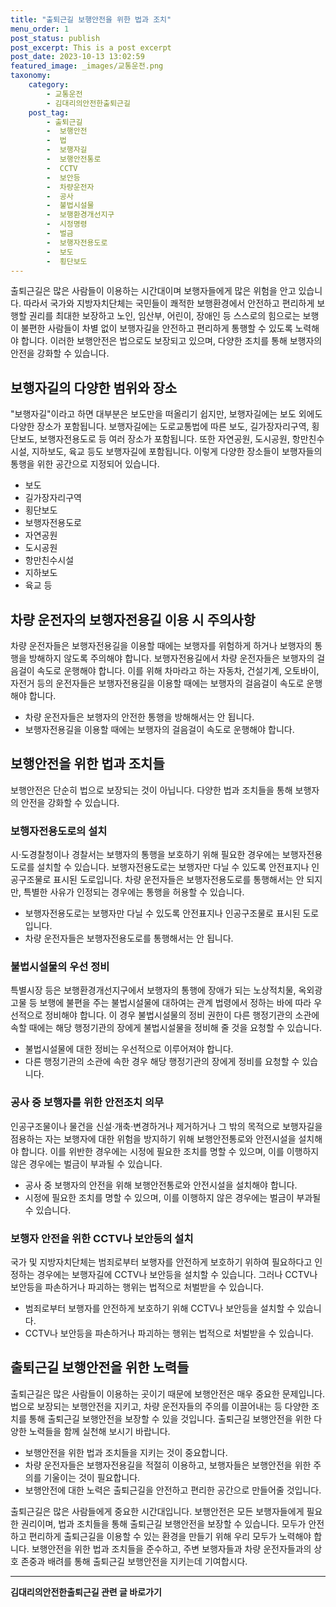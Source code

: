 ```yaml
---
title: "출퇴근길 보행안전을 위한 법과 조치"
menu_order: 1
post_status: publish
post_excerpt: This is a post excerpt
post_date: 2023-10-13 13:02:59
featured_image: _images/교통운전.png
taxonomy:
    category:
        - 교통운전
        - 김대리의안전한출퇴근길
    post_tag:
        - 출퇴근길
        -  보행안전
        -  법
        -  보행자길
        -  보행안전통로
        -  CCTV
        -  보안등
        -  차량운전자
        -  공사
        -  불법시설물
        -  보행환경개선지구
        -  시정명령
        -  벌금
        -  보행자전용도로
        -  보도
        -  횡단보도
---
```



출퇴근길은 많은 사람들이 이용하는 시간대이며 보행자들에게 많은 위험을 안고 있습니다. 따라서 국가와 지방자치단체는 국민들이 쾌적한 보행환경에서 안전하고 편리하게 보행할 권리를 최대한 보장하고 노인, 임산부, 어린이, 장애인 등 스스로의 힘으로는 보행이 불편한 사람들이 차별 없이 보행자길을 안전하고 편리하게 통행할 수 있도록 노력해야 합니다. 이러한 보행안전은 법으로도 보장되고 있으며, 다양한 조치를 통해 보행자의 안전을 강화할 수 있습니다.

## 보행자길의 다양한 범위와 장소

"보행자길"이라고 하면 대부분은 보도만을 떠올리기 쉽지만, 보행자길에는 보도 외에도 다양한 장소가 포함됩니다. 보행자길에는 도로교통법에 따른 보도, 길가장자리구역, 횡단보도, 보행자전용도로 등 여러 장소가 포함됩니다. 또한 자연공원, 도시공원, 항만친수시설, 지하보도, 육교 등도 보행자길에 포함됩니다. 이렇게 다양한 장소들이 보행자들의 통행을 위한 공간으로 지정되어 있습니다.

- 보도
- 길가장자리구역
- 횡단보도
- 보행자전용도로
- 자연공원
- 도시공원
- 항만친수시설
- 지하보도
- 육교 등

## 차량 운전자의 보행자전용길 이용 시 주의사항

차량 운전자들은 보행자전용길을 이용할 때에는 보행자를 위험하게 하거나 보행자의 통행을 방해하지 않도록 주의해야 합니다. 보행자전용길에서 차량 운전자들은 보행자의 걸음걸이 속도로 운행해야 합니다. 이를 위해 차마라고 하는 자동차, 건설기계, 오토바이, 자전거 등의 운전자들은 보행자전용길을 이용할 때에는 보행자의 걸음걸이 속도로 운행해야 합니다.

- 차량 운전자들은 보행자의 안전한 통행을 방해해서는 안 됩니다.
- 보행자전용길을 이용할 때에는 보행자의 걸음걸이 속도로 운행해야 합니다.

## 보행안전을 위한 법과 조치들

보행안전은 단순히 법으로 보장되는 것이 아닙니다. 다양한 법과 조치들을 통해 보행자의 안전을 강화할 수 있습니다.

### 보행자전용도로의 설치

시·도경찰청이나 경찰서는 보행자의 통행을 보호하기 위해 필요한 경우에는 보행자전용도로를 설치할 수 있습니다. 보행자전용도로는 보행자만 다닐 수 있도록 안전표지나 인공구조물로 표시된 도로입니다. 차량 운전자들은 보행자전용도로를 통행해서는 안 되지만, 특별한 사유가 인정되는 경우에는 통행을 허용할 수 있습니다.

- 보행자전용도로는 보행자만 다닐 수 있도록 안전표지나 인공구조물로 표시된 도로입니다.
- 차량 운전자들은 보행자전용도로를 통행해서는 안 됩니다.

### 불법시설물의 우선 정비

특별시장 등은 보행환경개선지구에서 보행자의 통행에 장애가 되는 노상적치물, 옥외광고물 등 보행에 불편을 주는 불법시설물에 대하여는 관계 법령에서 정하는 바에 따라 우선적으로 정비해야 합니다. 이 경우 불법시설물의 정비 권한이 다른 행정기관의 소관에 속할 때에는 해당 행정기관의 장에게 불법시설물을 정비해 줄 것을 요청할 수 있습니다.

- 불법시설물에 대한 정비는 우선적으로 이루어져야 합니다.
- 다른 행정기관의 소관에 속한 경우 해당 행정기관의 장에게 정비를 요청할 수 있습니다.

### 공사 중 보행자를 위한 안전조치 의무

인공구조물이나 물건을 신설·개축·변경하거나 제거하거나 그 밖의 목적으로 보행자길을 점용하는 자는 보행자에 대한 위험을 방지하기 위해 보행안전통로와 안전시설을 설치해야 합니다. 이를 위반한 경우에는 시정에 필요한 조치를 명할 수 있으며, 이를 이행하지 않은 경우에는 벌금이 부과될 수 있습니다.

- 공사 중 보행자의 안전을 위해 보행안전통로와 안전시설을 설치해야 합니다.
- 시정에 필요한 조치를 명할 수 있으며, 이를 이행하지 않은 경우에는 벌금이 부과될 수 있습니다.

### 보행자 안전을 위한 CCTV나 보안등의 설치

국가 및 지방자치단체는 범죄로부터 보행자를 안전하게 보호하기 위하여 필요하다고 인정하는 경우에는 보행자길에 CCTV나 보안등을 설치할 수 있습니다. 그러나 CCTV나 보안등을 파손하거나 파괴하는 행위는 법적으로 처벌받을 수 있습니다.

- 범죄로부터 보행자를 안전하게 보호하기 위해 CCTV나 보안등을 설치할 수 있습니다.
- CCTV나 보안등을 파손하거나 파괴하는 행위는 법적으로 처벌받을 수 있습니다.

## 출퇴근길 보행안전을 위한 노력들

출퇴근길은 많은 사람들이 이용하는 곳이기 때문에 보행안전은 매우 중요한 문제입니다. 법으로 보장되는 보행안전을 지키고, 차량 운전자들의 주의를 이끌어내는 등 다양한 조치를 통해 출퇴근길 보행안전을 보장할 수 있을 것입니다. 출퇴근길 보행안전을 위한 다양한 노력들을 함께 실천해 보시기 바랍니다.

- 보행안전을 위한 법과 조치들을 지키는 것이 중요합니다.
- 차량 운전자들은 보행자전용길을 적절히 이용하고, 보행자들은 보행안전을 위한 주의를 기울이는 것이 필요합니다.
- 보행안전에 대한 노력은 출퇴근길을 안전하고 편리한 공간으로 만들어줄 것입니다.

출퇴근길은 많은 사람들에게 중요한 시간대입니다. 보행안전은 모든 보행자들에게 필요한 권리이며, 법과 조치들을 통해 출퇴근길 보행안전을 보장할 수 있습니다. 모두가 안전하고 편리하게 출퇴근길을 이용할 수 있는 환경을 만들기 위해 우리 모두가 노력해야 합니다. 보행안전을 위한 법과 조치들을 준수하고, 주변 보행자들과 차량 운전자들과의 상호 존중과 배려를 통해 출퇴근길 보행안전을 지키는데 기여합시다.


<!-- wp:separator -->
<hr class="wp-block-separator has-alpha-channel-opacity"/>
<!-- /wp:separator -->

<!-- wp:group {"backgroundColor":"base","layout":{"type":"constrained"}} -->
<div class="wp-block-group has-base-background-color has-background"><!-- wp:paragraph {"align":"center","fontSize":"large"} -->
<p class="has-text-align-center has-large-font-size"><strong>김대리의안전한출퇴근길 관련 글 바로가기</strong></p>
<!-- /wp:paragraph -->


<!-- wp:latest-posts
{"categories":[{"id":1794,"count":19,"description":"","link":"https://uknowlaw.com/category/%ea%b9%80%eb%8c%80%eb%a6%ac%ec%9d%98%ec%95%88%ec%a0%84%ed%95%9c%ec%b6%9c%ed%87%b4%ea%b7%bc%ea%b8%b8/","name":"김대리의안전한출퇴근길","slug":"김대리의안전한출퇴근길","taxonomy":"category","parent":0,"meta":[],"_links":{"self":[{"href":"https://uknowlaw.com/wp-json/wp/v2/categories/1794"}],"collection":[{"href":"https://uknowlaw.com/wp-json/wp/v2/categories"}],"about":[{"href":"https://uknowlaw.com/wp-json/wp/v2/taxonomies/category"}],"wp:post_type":[{"href":"https://uknowlaw.com/wp-json/wp/v2/posts?categories=1794"}],"curies":[{"name":"wp","href":"https://api.w.org/{rel}","templated":true}]}}],"postsToShow":100,"excerptLength":28,"postLayout":"grid","columns":2,"featuredImageAlign":"left","featuredImageSizeSlug":"large","fontSize":"medium"} /--></div>
<!-- /wp:group -->